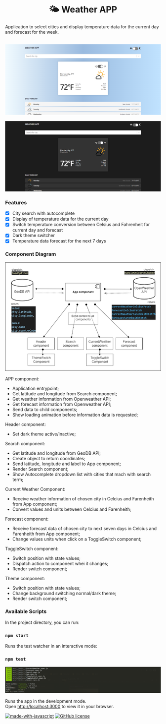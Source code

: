 <h1 align="center">🌤 Weather APP</a></h1>
Application to select cities and display temperature data for the current day and forecast for the week. 
<br /><br /> 

![application screen](https://raw.githubusercontent.com/dropecosta/weather-application/master/src/assets/screen.png)
<br /><br />
![application darkmode screen](https://raw.githubusercontent.com/dropecosta/weather-application/master/src/assets/screen2.png)

### Features

- [x] City search with autocomplete
- [x] Display of temperature data for the current day
- [x] Switch temperature conversion between Celsius and Fahrenheit for current day and forecast
- [x] Dark theme switcher
- [x] Temperature data forecast for the next 7 days

### Component  Diagram

![component diagram](https://raw.githubusercontent.com/dropecosta/weather-application/master/src/assets/diagram.png)

APP component:
- Application entrypoint;
- Get latitude and longitude from Search component;
- Get weather information from Openweather API;
- Get forecast information from Openweather API;
- Send data to child components;
- Show loading animation before information data is requested;

Header component:
- Set dark theme active/inactive;

Search component:
- Get latitude and longitude from GeoDB API;
- Create object to return coordinates;
- Send latitude, longitude and label to App component;
- Render Search component;
- Show Autocomplete dropdown list with cities that mach with search term;

Current Weather Component:
- Receive weather information of chosen city in Celcius and Farenheith from App component;
- Convert values and units between Celcius and Farenheith;

Forecast component:
- Receive forecast data of chosen city to next seven days in Celcius and Farenheith from App component;
- Change values units when click on a ToggleSwitch component;

ToggleSwitch component:
- Switch position with state values;
- Dispatch action to component whei it changes;
- Render switch component;

Theme component:
- Switch position with state values;
- Change background switching normal/dark theme;
- Render switch component;

### Available Scripts

In the project directory, you can run:

### `npm start`

Runs the test watcher in an interactive mode:

### `npm test`

![unit tests](https://raw.githubusercontent.com/dropecosta/weather-application/master/src/assets/tests.png)

Runs the app in the development mode.\
Open [http://localhost:3000](http://localhost:3000) to view it in your browser.
<br />

[![made-with-javascript](https://img.shields.io/badge/Made%20with-JavaScript-1f425f.svg)](https://www.javascript.com)
[![GitHub license](https://img.shields.io/github/license/Naereen/StrapDown.js.svg)](https://github.com/Naereen/StrapDown.js/blob/master/LICENSE)

